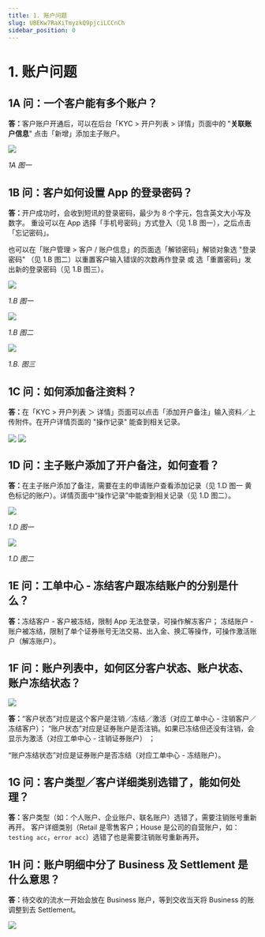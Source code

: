 ```yaml
---
title: 1. 账户问题
slug: UBEKw7RaXiTmyzkQ9pjciLCCnCh
sidebar_position: 0
---
```



# 1. 账户问题

## 1A 问：一个客户能有多个账户？

<b>答：</b>客户账户开通后，可以在后台「KYC &gt; 开户列表 &gt; 详情」页面中的 "<b>关联账户信息</b>" 点击「新增」添加主子账户。

<img src="/assets/AGQ5bJOwwoEGkLxqTrZcRXkknXL.png" src-width="2506" src-height="888" align="center"/>

<em>1A 图一</em>

## 1B 问：客户如何设置 App 的登录密码？

<b>答：</b>开户成功时，会收到短讯的登录密码，最少为 8 个字元，包含英文大小写及数字。
重设可以在 App 选择「手机号密码」方式登入（见 1.B 图一），之后点击「忘记密码」。


也可以在「账户管理 &gt; 客户 / 账户信息」的页面选「解锁密码」解锁对象选 "登录密码"  （见 1.B 图二）以重置客户输入错误的次数再作登录 或 选「重置密码」发出新的登录密码（见 1.B 图三）。

<img src="/assets/KaYObPgnpoGCA6xDKyWc2mjHnNc.png" src-width="651" src-height="1357" align="center"/>

<em>1.B 图一</em>

<img src="/assets/SUOVbpwumodNTUxx950cQifAnE2.png" src-width="2504" src-height="1222" align="center"/>

<em>1.B 图二</em>

<img src="/assets/Q7Mcbx59toSH5RxbXmJcGgYPn6g.png" src-width="2162" src-height="982" align="center"/>

<em>1.B. 图三</em>

## 1C 问：如何添加备注资料？

<b>答：</b>在「KYC &gt; 开户列表 ＞ 详情」页面可以点击「添加开户备注」输入资料／上传附件。在开户详情页面的 "操作记录" 能查到相关记录。

<img src="/assets/WWQibU6w8o4OEoxn4cHc9chKnOg.png" src-width="2490" src-height="1435" align="center"/>

<img src="/assets/BGyibRGYcocJZrxIKYVckSC1nHg.png" src-width="2650" src-height="1386" align="center"/>

## 1D 问：主子账户添加了开户备注，如何查看？

<b>答：</b>在主子账户添加了备注，需要在主的申请账户查看添加记录（见 1.D 图一 黄色标记的账户）。详情页面中“操作记录”中能查到相关记录（见 1.D 图二）。

<img src="/assets/U1vMb6p1UoVkSexVsSfceueynMh.png" src-width="2508" src-height="1326" align="center"/>

<em>1.D 图一</em>

<img src="/assets/StiEbid5xoyLLmxAKt6cgI9on0f.png" src-width="2482" src-height="1416" align="center"/>

<em>1.D 图二</em>

## 1E 问：工单中心 - 冻结客户跟冻结账户的分别是什么？

<b>答：</b>冻结客户 - 客户被冻结，限制 App 无法登录，可操作解冻客户；
冻结账户 - 账户被冻结，限制了单个证券账号无法交易、出入金、换汇等操作，可操作激活账户（解冻账户）。

## 1F 问：账户列表中，如何区分客户状态、账户状态、账户冻结状态？

<img src="/assets/Hw6pbqCMKo1CK5xMLszcEAbjnxb.png" src-width="2567" src-height="493" align="center"/>

<b>答：</b>“客户状态”对应是这个客户是注销／冻结／激活（对应工单中心 - 注销客户／冻结客户）；
“账户状态”对应是证券账户是否注销。如果已冻结但还没有注销，会显示为激活（对应工单中心 - 注销证券账户） ；

“账户冻结状态”对应是证券账户是否冻结（对应工单中心 - 冻结账户）。

## 1G 问：客户类型／客户详细类别选错了，能如何处理？

<b>答：</b>客户类型（如：个人账户、企业账户、联名账户）选错了，需要注销账号重新再开。
客户详细类别（Retail 是零售客户；House 是公司的自营账户，如：`testing acc`，`error acc`）选错了也是需要注销账号重新再开。

## 1H 问：账户明细中分了 Business 及  Settlement 是什么意思？

<b>答：</b>待交收的流水一开始会放在 Business 账户，等到交收当天将 Business 的账调整到去 Settlement。

<img src="/assets/YHYSbKpFsoqicGx6wC3cy67ynoe.png" src-width="2852" src-height="500" align="center"/>

